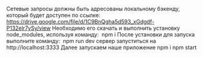 Сетевые запросы должны быть адресованы локальному бэкенду, который будет доступен по ссылке: 
https://drive.google.com/file/d/1C9BnQgha5d593_xGdgdf-P132elr7ySy/view
Необходимо его скачать и выполнить установку node_modules, используя команду: 
npm i
После установки для запуска выполните команду: 
npm run dev
сервер запуститься на http://localhost:3333
Далее запускаем наше приложение
npm i
npm start